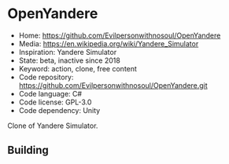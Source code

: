 # OpenYandere

- Home: https://github.com/Evilpersonwithnosoul/OpenYandere
- Media: https://en.wikipedia.org/wiki/Yandere_Simulator
- Inspiration: Yandere Simulator
- State: beta, inactive since 2018
- Keyword: action, clone, free content
- Code repository: https://github.com/Evilpersonwithnosoul/OpenYandere.git
- Code language: C#
- Code license: GPL-3.0
- Code dependency: Unity

Clone of Yandere Simulator.

## Building
